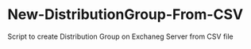 # New-DistributionGroup-From-CSV
Script to create Distribution Group on Exchaneg Server from CSV file
